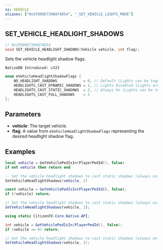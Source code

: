 ```yaml
---
ns: VEHICLE
aliases: ["0x1FD09E7390A74D54", "_SET_VEHICLE_LIGHTS_MODE"]
---
```

## SET_VEHICLE_HEADLIGHT_SHADOWS

```c
// 0x1FD09E7390A74D54
void SET_VEHICLE_HEADLIGHT_SHADOWS(Vehicle vehicle, int flag);
```

Sets the vehicle headlight shadow flags.

```
NativeDB Introduced: v323
```

```c
enum eVehicleHeadlightShadowFlags {
    NO_HEADLIGHT_SHADOWS            = 0, // Default (Lights can be toggled between off, normal and high beams)
    HEADLIGHTS_CAST_DYNAMIC_SHADOWS = 1, // Lights Disabled (Lights are fully disabled, cannot be toggled)
    HEADLIGHTS_CAST_STATIC_SHADOWS  = 2, // Always On (Lights can be toggled between normal and high beams)
    HEADLIGHTS_CAST_FULL_SHADOWS    = 3 
};
```

## Parameters
* **vehicle**: The target vehicle.
* **flag**: A value from `eVehicleHeadlightShadowFlags` representing the desired headlight shadow flag.


## Examples
```lua
local vehicle = GetVehiclePedIsIn(PlayerPedId(), false)
if not vehicle then return end

-- Set the vehicle headlight shadows to cast static shadows (always on)
SetVehicleHeadlightShadows(vehicle, 2)
```

```js
const vehicle = GetVehiclePedIsIn(PlayerPedId(), false);
if (!vehicle) return;

// Set the vehicle headlight shadows to cast static shadows (always on)
SetVehicleHeadlightShadows(vehicle, 2);
```

```cs
using static CitizenFX.Core.Native.API;

int vehicle = GetVehiclePedIsIn(PlayerPedId(), false);
if (vehicle == 0) return;

// Set the vehicle headlight shadows to cast static shadows (always on)
SetVehicleHeadlightShadows(vehicle, 2);
```